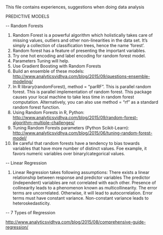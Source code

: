 This file contains experiences, suggestions when doing data analysis

PREDICTIVE MODELS

-- Random Forests

1. Random Forest is a powerful algorithm which holistically takes care of missing values, 
outliers and other non-linearities in the data set. It’s simply a collection of classification trees, 
hence the name ‘forest’.
2. Random forest has a feature of presenting the important variables.
3. Try one hot encoding and label encoding for random forest model.
4. Parameters Tuning will help.
5. Use Gradient Boosting with Random Forests
6. Build an ensemble of these models: http://www.analyticsvidhya.com/blog/2015/09/questions-ensemble-modeling/
7. In R library(randomForest), method = “parRF”. This is parallel random forest. 
This is parallel implementation of random forest. 
This package causes your local machine to take less time in random forest computation. 
Alternatively, you can also use method = “rf” as a standard random forest function.
8. Using Random Forests in R, Python: 
http://www.analyticsvidhya.com/blog/2015/09/random-forest-algorithm-multiple-challenges/
9. Tuning Random Forests parameters (Python Scikit-Learn): http://www.analyticsvidhya.com/blog/2015/06/tuning-random-forest-model/
10. Be careful that random forests have a tendency to bias towards variables that have more number of distinct values. Foe example, it favors numeric variables over binary/categorical values.


-- Linear Regression

1. Linear Regression takes following assumptions:
There exists a linear relationship between response and predictor variables
The predictor (independent) variables are not correlated with each other. Presence of collinearity leads to a phenomenon known as multicollinearity.
The error terms are uncorrelated. Otherwise, it will lead to autocorrelation.
Error terms must have constant variance. Non-constant variance leads to heteroskedasticity.


-- 7 Types of Regression

http://www.analyticsvidhya.com/blog/2015/08/comprehensive-guide-regression/


